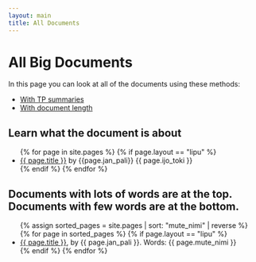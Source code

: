 ```yaml
---
layout: main
title: All Documents
---
```


# All Big Documents 

In this page you can look at all of the documents using these methods:
- [With TP summaries](#learn-what-the-document-is-about)
- [With document length](#documents-with-lots-of-words-are-at-the-top-documents-with-few-words-are-at-the-bottom)

## Learn what the document is about

<ul lang="tok" role="list" class="ijo-mute">
    {% for page in site.pages %}
  {% if page.layout == "lipu" %}
    <li>
    <a href="{{ page.url }}">{{ page.title }}</a> 
     <span><span lang="en">by</span> {{page.jan_pali}}</span>
     <span>{{ page.ijo_toki }}</span>
    </li>
  {% endif %}
{% endfor %}
</ul>

## Documents with lots of words are at the top. Documents with few words are at the bottom.
<ul lang="tok">
  {% assign sorted_pages = site.pages | sort: "mute_nimi" | reverse %} 
  {% for page in sorted_pages %}
  {% if page.layout == "lipu" %}
    <li>
      <a href="{{ page.url }}">{{ page.title }}</a>, <span lang="en">by {{ page.jan_pali }}. Words: </span>{{ page.mute_nimi }}
    </li>
  {% endif %}
{% endfor %}
</ul>

